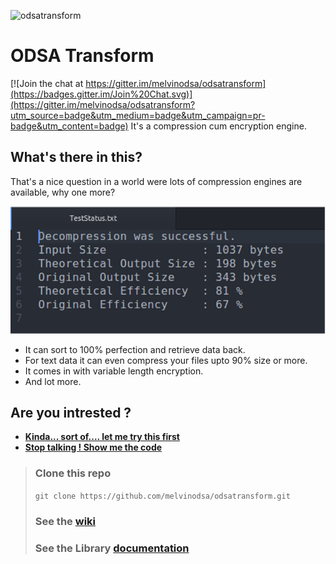 ![odsatransform](https://github.com/melvinodsa/odsatransform/blob/master/Documents/logo.gif)
# ODSA Transform

[![Join the chat at https://gitter.im/melvinodsa/odsatransform](https://badges.gitter.im/Join%20Chat.svg)](https://gitter.im/melvinodsa/odsatransform?utm_source=badge&utm_medium=badge&utm_campaign=pr-badge&utm_content=badge)
It's a compression cum encryption engine.

## What's there in this?
That's a nice question in a world were lots of compression engines are available, why one more?

![status results](https://github.com/melvinodsa/odsatransform/blob/master/Documents/status.png)

- It can sort to 100% perfection and retrieve data back.
- For text data it can even compress your files upto 90% size or more.
- It comes in with variable length encryption.
- And lot more.

## Are you intrested ?

- [**Kinda...  sort of.... let me try this first**](https://github.com/melvinodsa/odsatransform/releases)
- [**Stop talking ! Show me the code**](https://github.com/melvinodsa/odsatransform/wiki/Contributor)


> ### Clone this repo
>`git clone https://github.com/melvinodsa/odsatransform.git`
> ### See the [wiki](https://github.com/melvinodsa/odsatransform/wiki)
> ### See the Library [documentation](melvinodsa.github.io/odsatransform/html/index.html)
